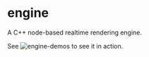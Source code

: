 # engine

A C++ node-based realtime rendering engine.

See ![engine-demos](https://github.com/circled-square/engine-demos) to see it in action.
